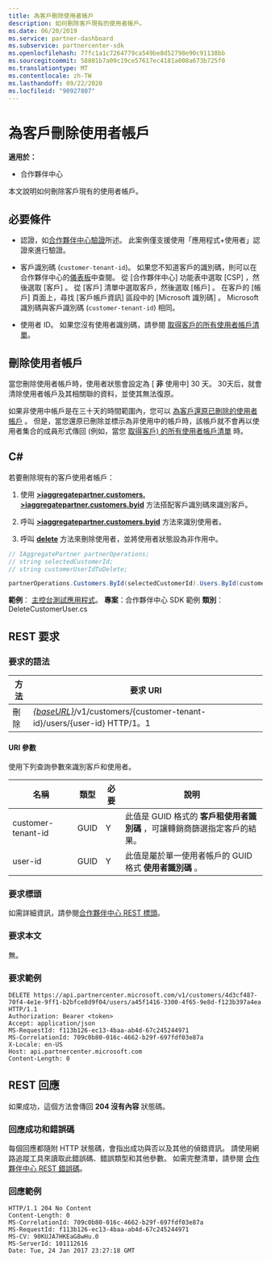 ```yaml
---
title: 為客戶刪除使用者帳戶
description: 如何刪除客戶現有的使用者帳戶。
ms.date: 06/20/2019
ms.service: partner-dashboard
ms.subservice: partnercenter-sdk
ms.openlocfilehash: 77fc1a1c7264779ca549be8d52798e90c91138bb
ms.sourcegitcommit: 58801b7a09c19ce57617ec4181a008a673b725f0
ms.translationtype: MT
ms.contentlocale: zh-TW
ms.lasthandoff: 09/22/2020
ms.locfileid: "90927807"
---
```

# <a name="delete-a-user-account-for-a-customer"></a>為客戶刪除使用者帳戶

**適用於：**

- 合作夥伴中心

本文說明如何刪除客戶現有的使用者帳戶。

## <a name="prerequisites"></a>必要條件

- 認證，如[合作夥伴中心驗證](partner-center-authentication.md)所述。 此案例僅支援使用「應用程式+使用者」認證來進行驗證。

- 客戶識別碼 (`customer-tenant-id`)。 如果您不知道客戶的識別碼，則可以在合作夥伴中心的[儀表板](https://partner.microsoft.com/dashboard)中查閱。 從 [合作夥伴中心] 功能表中選取 [CSP]  ，然後選取 [客戶]  。 從 [客戶] 清單中選取客戶，然後選取 [帳戶]  。 在客戶的 [帳戶] 頁面上，尋找 [客戶帳戶資訊]  區段中的 [Microsoft 識別碼]  。 Microsoft 識別碼與客戶識別碼 (`customer-tenant-id`) 相同。

- 使用者 ID。 如果您沒有使用者識別碼，請參閱 [取得客戶的所有使用者帳戶清單](get-a-list-of-all-user-accounts-for-a-customer.md)。

## <a name="deleting-a-user-account"></a>刪除使用者帳戶

當您刪除使用者帳戶時，使用者狀態會設定為 [ **非** 使用中] 30 天。 30天后，就會清除使用者帳戶及其相關聯的資料，並使其無法復原。

如果非使用中帳戶是在三十天的時間範圍內，您可以 [為客戶還原已刪除的使用者帳戶](restore-a-user-for-a-customer.md) 。 但是，當您還原已刪除並標示為非使用中的帳戶時，該帳戶就不會再以使用者集合的成員形式傳回 (例如，當您 [取得客戶) 的所有使用者帳戶清單](get-a-list-of-all-user-accounts-for-a-customer.md) 時。

## <a name="c"></a>C\#

若要刪除現有的客戶使用者帳戶：

1. 使用 [**>iaggregatepartner.customers. >iaggregatepartner.customers.byid**](/dotnet/api/microsoft.store.partnercenter.customers.icustomercollection.byid) 方法搭配客戶識別碼來識別客戶。

2. 呼叫 [**>iaggregatepartner.customers.byid**](/dotnet/api/microsoft.store.partnercenter.customerusers.icustomerusercollection.byid) 方法來識別使用者。

3. 呼叫 [**delete**](/dotnet/api/microsoft.store.partnercenter.customerusers.icustomeruser.delete) 方法來刪除使用者，並將使用者狀態設為非作用中。

``` csharp
// IAggregatePartner partnerOperations;
// string selectedCustomerId;
// string customerUserIdToDelete;

partnerOperations.Customers.ById(selectedCustomerId).Users.ById(customerUserIdToDelete).Delete();
```

**範例**： [主控台測試應用程式](console-test-app.md)。 **專案**：合作夥伴中心 SDK 範例 **類別**： DeleteCustomerUser.cs

## <a name="rest-request"></a>REST 要求

### <a name="request-syntax"></a>要求的語法

| 方法     | 要求 URI                                                                                            |
|------------|--------------------------------------------------------------------------------------------------------|
| 刪除     | [*{baseURL}*](partner-center-rest-urls.md)/v1/customers/{customer-tenant-id}/users/{user-id} HTTP/1。1 |

#### <a name="uri-parameters"></a>URI 參數

使用下列查詢參數來識別客戶和使用者。

| 名稱                   | 類型     | 必要 | 說明                                                                                                               |
|------------------------|----------|----------|---------------------------------------------------------------------------------------------------------------------------|
| customer-tenant-id     | GUID     | Y        | 此值是 GUID 格式的 **客戶租使用者識別碼** ，可讓轉銷商篩選指定客戶的結果。 |
| user-id                | GUID     | Y        | 此值是屬於單一使用者帳戶的 GUID 格式 **使用者識別碼** 。                                          |

### <a name="request-headers"></a>要求標頭

如需詳細資訊，請參閱[合作夥伴中心 REST 標頭](headers.md)。

### <a name="request-body"></a>要求本文

無。

### <a name="request-example"></a>要求範例

```http
DELETE https://api.partnercenter.microsoft.com/v1/customers/4d3cf487-70f4-4e1e-9ff1-b2bfce8d9f04/users/a45f1416-3300-4f65-9e8d-f123b397a4ea HTTP/1.1
Authorization: Bearer <token>
Accept: application/json
MS-RequestId: f113b126-ec13-4baa-ab4d-67c245244971
MS-CorrelationId: 709c0b80-016c-4662-b29f-697fdf03e87a
X-Locale: en-US
Host: api.partnercenter.microsoft.com
Content-Length: 0
```

## <a name="rest-response"></a>REST 回應

如果成功，這個方法會傳回 **204 沒有內容** 狀態碼。

### <a name="response-success-and-error-codes"></a>回應成功和錯誤碼

每個回應都隨附 HTTP 狀態碼，會指出成功與否以及其他的偵錯資訊。 請使用網路追蹤工具來讀取此錯誤碼、錯誤類型和其他參數。 如需完整清單，請參閱 [合作夥伴中心 REST 錯誤碼](error-codes.md)。

### <a name="response-example"></a>回應範例

```http
HTTP/1.1 204 No Content
Content-Length: 0
MS-CorrelationId: 709c0b80-016c-4662-b29f-697fdf03e87a
MS-RequestId: f113b126-ec13-4baa-ab4d-67c245244971
MS-CV: 90KUJA7HKEaG8wHu.0
MS-ServerId: 101112616
Date: Tue, 24 Jan 2017 23:27:18 GMT
```
